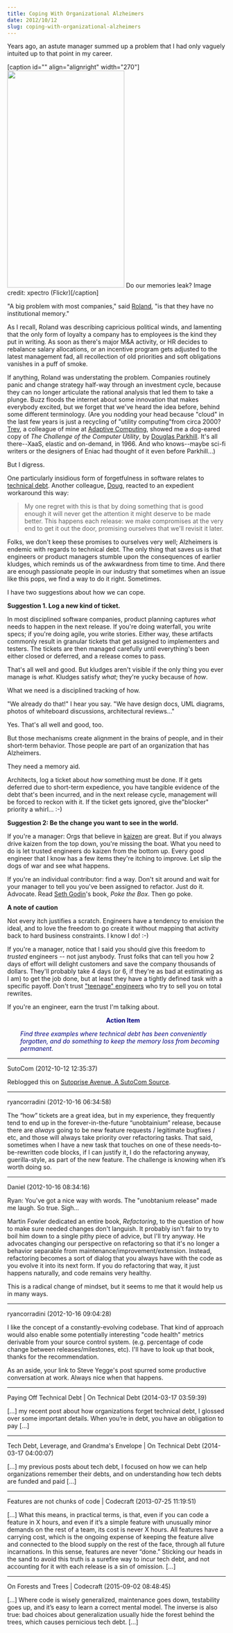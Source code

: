 ```yaml
---
title: Coping With Organizational Alzheimers
date: 2012/10/12
slug: coping-with-organizational-alzheimers
---
```


Years ago, an astute manager summed up a problem that I had only vaguely intuited up to that point in my career.

[caption id="" align="alignright" width="270"]<a href="http://www.flickr.com/photos/xpectro/2819335335/"><img title="memory" alt="" src="http://farm4.staticflickr.com/3106/2819335335_185586a19c.jpg" height="500" width="270" /></a> Do our memories leak? Image credit: xpectro (Flickr)[/caption]

"A big problem with most companies," said <a title="Roland Whatcott: Manage momentum." href="http://codecraft.co/2012/09/21/roland-whatcott-manage-momentum/" target="_blank">Roland</a>, "is that they have no institutional memory."

As I recall, Roland was describing capricious political winds, and lamenting that the only form of loyalty a company has to employees is the kind they put in writing. As soon as there's major M&A activity, or HR decides to rebalance salary allocations, or an incentive program gets adjusted to the latest management fad, all recollection of old priorities and soft obligations vanishes in a puff of smoke.

If anything, Roland was understating the problem. Companies routinely panic and change strategy half-way through an investment cycle, because they can no longer articulate the rational analysis that led them to take a plunge. Buzz floods the internet about some innovation that makes everybody excited, but we forget that we've heard the idea before, behind some different terminology. (Are you nodding your head because "cloud" in the last few years is just a recycling of "utility computing"from circa 2000? <a href="https://twitter.com/trev_harmon" target="_blank">Trev</a>, a colleague of mine at <a href="https://twitter.com/AdaptiveMoab" target="_blank">Adaptive Computing</a>, showed me a dog-eared copy of <em>The Challenge of the Computer Utility</em>, by <a class="zem_slink" title="Douglas Parkhill" href="http://en.wikipedia.org/wiki/Douglas_Parkhill" target="_blank" rel="wikipedia">Douglas Parkhill</a>. It's all there--XaaS, elastic and on-demand, in 1966. And who knows--maybe sci-fi writers or the designers of Eniac had thought of it even before Parkhill...)

But I digress.

One particularly insidious form of forgetfulness in software relates to <a class="zem_slink" title="technical debt" href="http://martinfowler.com/bliki/TechnicalDebt.html" target="_blank" rel="homepage">technical debt</a>. Another colleague, <a href="http://www.linkedin.com/profile/view?id=5417094&locale=en_US" target="_blank">Doug</a>, reacted to an expedient workaround this way:
<blockquote>My one regret with this is that by doing something that is good enough it will never get the attention it might deserve to be made better. This happens each release: we make compromises at the very end to get it out the door, promising ourselves that we'll revisit it later.</blockquote>
Folks, we don't keep these promises to ourselves very well; Alzheimers is endemic with regards to technical debt. The only thing that saves us is that <!--more-->engineers or product managers stumble upon the consequences of earlier kludges, which reminds us of the awkwardness from time to time. And there are enough passionate people in our industry that sometimes when an issue like this pops, we find a way to do it right. Sometimes.

I have two suggestions about how we can cope.

<strong>Suggestion 1. Log a new kind of ticket.</strong>

In most disciplined software companies, product planning captures <em>what</em> needs to happen in the next release. If you're doing waterfall, you write specs; if you're doing agile, you write stories. Either way, these artifacts commonly result in granular tickets that get assigned to implementers and testers. The tickets are then managed carefully until everything's been either closed or deferred, and a release comes to pass.

That's all well and good. But kludges aren't visible if the only thing you ever manage is <em>what</em>. Kludges satisfy <em>what</em>; they're yucky because of <em>how</em>.

What we need is a disciplined tracking of how.

"We already do that!" I hear you say. "We have design docs, UML diagrams, photos of whiteboard discussions, architectural reviews..."

Yes. That's all well and good, too.

But those mechanisms create alignment in the brains of people, and in their short-term behavior. Those people are part of an organization that has Alzheimers.

They need a memory aid.

Architects, log a ticket about <em>how</em> something must be done. If it gets deferred due to short-term expedience, you have tangible evidence of the debt that's been incurred, and in the next release cycle, management will be forced to reckon with it. If the ticket gets ignored, give the"blocker" priority a whirl... :-)

<strong>Suggestion 2: Be the change you want to see in the world.</strong>

If you're a manager: Orgs that believe in <a href="http://en.wikipedia.org/wiki/Kaizen" target="_blank">kaizen</a> are great. But if you always drive kaizen from the top down, you're missing the boat. What you need to do is let trusted engineers do kaizen from the bottom up. Every good engineer that I know has a few items they're itching to improve. Let slip the dogs of war and see what happens.

If you're an individual contributor: find a way. Don't sit around and wait for your manager to tell you you've been assigned to refactor. Just do it. Advocate. Read <a href="http://www.sethgodin.com" target="_blank">Seth Godin</a>'s book, <em>Poke the Box</em>. Then go poke.

<strong>A note of caution</strong>

Not every itch justifies a scratch. Engineers have a tendency to envision the ideal, and to love the freedom to go create it without mapping that activity back to hard business constraints. I know I do! :-)

If you're a manager, notice that I said you should give this freedom to <em>trusted</em> engineers -- not just anybody. Trust folks that can tell you how 2 days of effort will delight customers and save the company thousands of dollars. They'll probably take 4 days (or 6, if they're as bad at estimating as I am) to get the job done, but at least they have a tightly defined task with a specific payoff. Don't trust <a href="http://steve-yegge.blogspot.com/2008/02/portrait-of-n00b.html" target="_blank">"teenage" engineers</a> who try to sell you on total rewrites.

If you're an engineer, earn the trust I'm talking about.
<p style="padding-left:30px;text-align:center;"><span style="color:#000080;"><strong>Action Item</strong></span></p>
<p style="padding-left:30px;"><em><span style="color:#000080;">Find three examples where technical debt has been conveniently forgotten, and do something to keep the memory loss from becoming permanent.</span></em></p>

---

SutoCom (2012-10-12 12:35:37)

Reblogged this on <a href="http://sutocom.net/2012/10/12/2284/" rel="nofollow">Sutoprise Avenue, A SutoCom Source</a>.

---

ryancorradini (2012-10-16 06:34:58)

The “how” tickets are a great idea, but in my experience, they frequently tend to end up in the forever-in-the-future “unobtainium” release, because there are *always* going to be new feature requests / legitimate bugfixes / etc, and those will always take priority over refactoring tasks. That said, sometimes when I have a new task that touches on one of these needs-to-be-rewritten code blocks, if I can justify it, I do the refactoring anyway, guerilla-style, as part of the new feature. The challenge is knowing when it’s worth doing so.

---

Daniel (2012-10-16 08:34:16)

Ryan: You've got a nice way with words. The "unobtanium release" made me laugh. So true. Sigh...

Martin Fowler dedicated an entire book, <em>Refactoring</em>, to the question of how to make sure needed changes don't languish. It probably isn't fair to try to boil him down to a single pithy piece of advice, but I'll try anyway. He advocates changing our perspective on refactoring so that it's no longer a behavior separable from maintenance/improvement/extension. Instead, refactoring becomes a sort of dialog that you always have with the code as you evolve it into its next form. If you do refactoring that way, it just happens naturally, and code remains very healthy.

This is a radical change of mindset, but it seems to me that it would help us in many ways.

---

ryancorradini (2012-10-16 09:04:28)

I like the concept of a constantly-evolving codebase. That kind of approach would also enable some potentially interesting "code health" metrics derivable from your source control system. (e.g. percentage of code change between releases/milestones, etc). I'll have to look up that book, thanks for the recommendation.

As an aside, your link to Steve Yegge's post spurred some productive conversation at work. Always nice when that happens.

---

Paying Off Technical Debt | On Technical Debt (2014-03-17 03:59:39)

[…] my recent post about how organizations forget technical debt, I glossed over some important details. When you’re in debt, you have an obligation to pay […]

---

Tech Debt, Leverage, and Grandma's Envelope | On Technical Debt (2014-03-17 04:00:07)

[…] my previous posts about tech debt, I focused on how we can help organizations remember their debts, and on understanding how tech debts are funded and paid […]

---

Features are not chunks of code | Codecraft (2013-07-25 11:19:51)

[…] What this means, in practical terms, is that, even if you can code a feature in X hours, and even if it’s a simple feature with unusually minor demands on the rest of a team, its cost is never X hours. All features have a carrying cost, which is the ongoing expense of keeping the feature alive and connected to the blood supply on the rest of the face, through all future incarnations. In this sense, features are never “done.” Sticking our heads in the sand to avoid this truth is a surefire way to incur tech debt, and not accounting for it with each release is a sin of omission. […]

---

On Forests and Trees | Codecraft (2015-09-02 08:48:45)

[…] Where code is wisely generalized, maintenance goes down, testability goes up, and it’s easy to learn a correct mental model. The inverse is also true: bad choices about generalization usually hide the forest behind the trees, which causes pernicious tech debt. […]